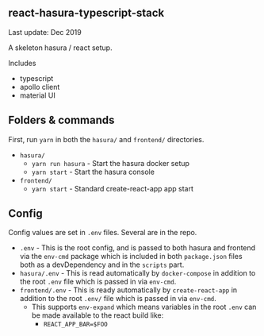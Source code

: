 react-hasura-typescript-stack
---

Last update: Dec 2019

A skeleton hasura / react setup.

Includes
* typescript
* apollo client
* material UI

## Folders & commands

First, run `yarn` in both the `hasura/` and `frontend/` directories.

* `hasura/`
  - `yarn run hasura` - Start the hasura docker setup
  - `yarn start` - Start the hasura console
* `frontend/`
  - `yarn start` - Standard create-react-app app start

## Config

Config values are set in `.env` files. Several are in the repo.

* `.env` - This is the root config, and is passed to both hasura and frontend via the `env-cmd` package which is included in both `package.json` files both as a devDependency and in the `scripts` part.
* `hasura/.env` - This is read automatically by `docker-compose` in addition to the root `.env` file which is passed in via `env-cmd`.
* `frontend/.env` - This is ready automatically by `create-react-app` in addition to the root `.env/` file which is passed in via `env-cmd`.
  - This supports `env-expand` which means variables in the root `.env` can be made available to the react build like:
    - `REACT_APP_BAR=$FOO`